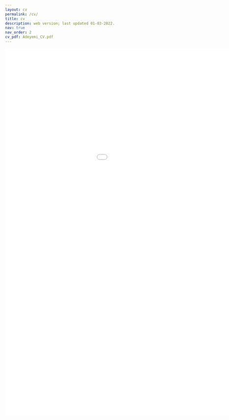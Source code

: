 ```yaml
---
layout: cv
permalink: /cv/
title: cv
description: web version; last updated 01-03-2022.
nav: true
nav_order: 2
cv_pdf: Adeyemi_CV.pdf
---
```


<embed src="{{ site.baseurl }}/assets/pdf/Adeyemi_CV.pdf" width="1200" height="1200" type='application/pdf'>
